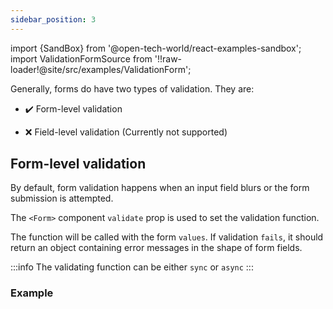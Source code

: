 ```yaml
---
sidebar_position: 3
---
```


import {SandBox} from '@open-tech-world/react-examples-sandbox';
import ValidationFormSource from '!!raw-loader!@site/src/examples/ValidationForm';

Generally, forms do have two types of validation. They are:

- ✔️ Form-level validation

- ❌ Field-level validation (Currently not supported)

## Form-level validation

By default, form validation happens when an input field blurs or the form submission is attempted.

The `<Form>` component `validate` prop is used to set the validation function.

The function will be called with the form `values`. If validation `fails`, it should return an object containing error messages in the shape of form fields.

:::info
The validating function can be either `sync` or `async`
:::

### Example

<SandBox code={ValidationFormSource} />
